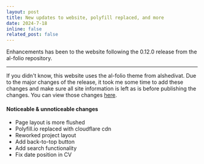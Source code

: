 ```yaml
---
layout: post
title: New updates to website, polyfill replaced, and more
date: 2024-7-18
inline: false
related_post: false
---
```


Enhancements has been to the website following the 0.12.0 release from the al-folio repository.

---

If you didn't know, this website uses the al-folio theme from alshedivat. Due to the major changes of the release, it took me some time to add these changes and make sure all site information is left as is before publishing the changes. You can view those changes [here](https://github.com/alshedivat/al-folio/releases/tag/v0.12.0).

#### Noticeable & unnoticeable changes

<ul>
    <li>Page layout is more flushed</li>
    <li>Polyfill.io replaced with cloudflare cdn</li>
    <li>Reworked project layout</li>
    <li>Add back-to-top button</li>
    <li>Add search functionality</li>
    <li>Fix date position in CV</li>
</ul>